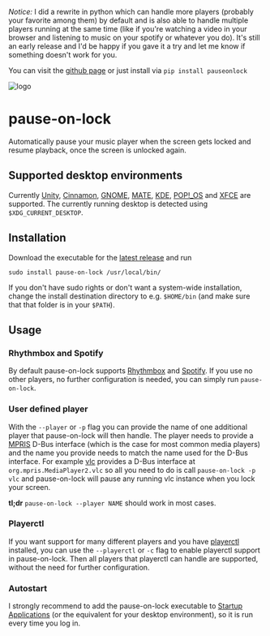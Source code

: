 *Notice:* I did a rewrite in python which can handle more players (probably your
 favorite among them) by default and is also able to handle multiple players
 running at the same time (like if you're watching a video in your browser and
 listening to music on your spotify or whatever you do). It's still an early
 release and I'd be happy if you gave it a try and let me know if something
 doesn't work for you.

 You can visit the [github page](https://github.com/folixg/python-pauseonlock)
 or just install via `pip install pauseonlock`

![logo](header.png)

# pause-on-lock

Automatically pause your music player when the screen gets locked and resume
playback, once the screen is unlocked again.

## Supported desktop environments

Currently [Unity](https://launchpad.net/unity),
[Cinnamon](https://github.com/linuxmint/Cinnamon),
[GNOME](https://www.gnome.org/), [MATE](https://mate-desktop.org/),
[KDE](https://kde.org/), [POP!\_OS](https://pop.system76.com) and
[XFCE](https://www.xfce.org) are supported. The currently running desktop is
detected using `$XDG_CURRENT_DESKTOP`.

## Installation

Download the executable for the [latest
release](https://github.com/folixg/pause-on-lock/releases/download/v2.1.0/pause-on-lock)
and run

```
sudo install pause-on-lock /usr/local/bin/
```

If you don't have sudo rights or don't want a system-wide installation, change
the install destination directory to e.g. `$HOME/bin` (and make sure that that
folder is in your `$PATH`).

## Usage

### Rhythmbox and Spotify

By default pause-on-lock supports
[Rhythmbox](https://wiki.gnome.org/Apps/Rhythmbox) and
[Spotify](https://www.spotify.com/us/download/linux/). If you use no other
players, no further configuration is needed, you can simply run
`pause-on-lock`.

### User defined player

With the `--player` or `-p` flag you can provide the name of one additional
player that pause-on-lock will then handle. The player needs to provide a
[MPRIS](http://specifications.freedesktop.org/mpris-spec/latest/) D-Bus
interface (which is the case for most common media players) and the name you
provide needs to match the name used for the D-Bus interface. For example
[vlc](https://videolan.org) provides a D-Bus interface at
`org.mpris.MediaPlayer2.vlc` so all you need to do is call `pause-on-lock -p
vlc` and pause-on-lock will pause any running vlc instance when you lock your
screen.

**tl;dr** `pause-on-lock --player NAME` should work in most cases.

### Playerctl

If you want support for many different players and you have
[playerctl](https://github.com/acrisci/playerctl) installed, you can use the
`--playerctl` or `-c` flag to enable playerctl support in pause-on-lock. Then
all players that playerctl can handle are supported, without the need for
further configuration.

### Autostart

I strongly recommend to add the pause-on-lock executable to [Startup
Applications](https://help.ubuntu.com/stable/ubuntu-help/startup-applications.html)
(or the equivalent for your desktop environment), so it is run every time you
log in.
